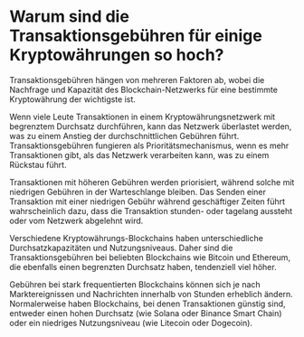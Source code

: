 # Warum sind die Transaktionsgebühren für einige Kryptowährungen so hoch?

Transaktionsgebühren hängen von mehreren Faktoren ab, wobei die Nachfrage und Kapazität des Blockchain-Netzwerks für eine bestimmte Kryptowährung der wichtigste ist.

Wenn viele Leute Transaktionen in einem Kryptowährungsnetzwerk mit begrenztem Durchsatz durchführen, kann das Netzwerk überlastet werden, was zu einem Anstieg der durchschnittlichen Gebühren führt. Transaktionsgebühren fungieren als Prioritätsmechanismus, wenn es mehr Transaktionen gibt, als das Netzwerk verarbeiten kann, was zu einem Rückstau führt.

Transaktionen mit höheren Gebühren werden priorisiert, während solche mit niedrigen Gebühren in der Warteschlange bleiben. Das Senden einer Transaktion mit einer niedrigen Gebühr während geschäftiger Zeiten führt wahrscheinlich dazu, dass die Transaktion stunden- oder tagelang aussteht oder vom Netzwerk abgelehnt wird.

Verschiedene Kryptowährungs-Blockchains haben unterschiedliche Durchsatzkapazitäten und Nutzungsniveaus. Daher sind die Transaktionsgebühren bei beliebten Blockchains wie Bitcoin und Ethereum, die ebenfalls einen begrenzten Durchsatz haben, tendenziell viel höher.

Gebühren bei stark frequentierten Blockchains können sich je nach Marktereignissen und Nachrichten innerhalb von Stunden erheblich ändern. Normalerweise haben Blockchains, bei denen Transaktionen günstig sind, entweder einen hohen Durchsatz (wie Solana oder Binance Smart Chain) oder ein niedriges Nutzungsniveau (wie Litecoin oder Dogecoin).